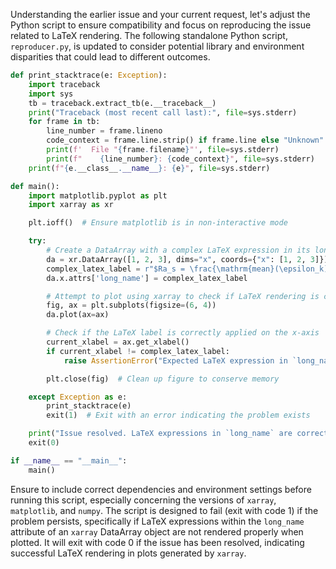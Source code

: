 Understanding the earlier issue and your current request, let's adjust the Python script to ensure compatibility and focus on reproducing the issue related to LaTeX rendering. The following standalone Python script, `reproducer.py`, is updated to consider potential library and environment disparities that could lead to different outcomes.

```python
def print_stacktrace(e: Exception):
    import traceback
    import sys
    tb = traceback.extract_tb(e.__traceback__)
    print("Traceback (most recent call last):", file=sys.stderr)
    for frame in tb:
        line_number = frame.lineno
        code_context = frame.line.strip() if frame.line else "Unknown"
        print(f'  File "{frame.filename}"', file=sys.stderr)
        print(f"    {line_number}: {code_context}", file=sys.stderr)
    print(f"{e.__class__.__name__}: {e}", file=sys.stderr)

def main():
    import matplotlib.pyplot as plt
    import xarray as xr

    plt.ioff()  # Ensure matplotlib is in non-interactive mode

    try:
        # Create a DataArray with a complex LaTeX expression in its long_name attribute
        da = xr.DataArray([1, 2, 3], dims="x", coords={"x": [1, 2, 3]})
        complex_latex_label = r"$Ra_s = \frac{\mathrm{mean}(\epsilon_k)}{\mu M^2_\infty}$"
        da.x.attrs['long_name'] = complex_latex_label

        # Attempt to plot using xarray to check if LaTeX rendering is correctly applied
        fig, ax = plt.subplots(figsize=(6, 4))
        da.plot(ax=ax)

        # Check if the LaTeX label is correctly applied on the x-axis
        current_xlabel = ax.get_xlabel()
        if current_xlabel != complex_latex_label:
            raise AssertionError("Expected LaTeX expression in `long_name` is not rendered by xarray.")

        plt.close(fig)  # Clean up figure to conserve memory

    except Exception as e:
        print_stacktrace(e)
        exit(1)  # Exit with an error indicating the problem exists

    print("Issue resolved. LaTeX expressions in `long_name` are correctly rendered by xarray.")
    exit(0)

if __name__ == "__main__":
    main()
```

Ensure to include correct dependencies and environment settings before running this script, especially concerning the versions of `xarray`, `matplotlib`, and `numpy`. The script is designed to fail (exit with code 1) if the problem persists, specifically if LaTeX expressions within the `long_name` attribute of an `xarray` DataArray object are not rendered properly when plotted. It will exit with code 0 if the issue has been resolved, indicating successful LaTeX rendering in plots generated by `xarray`.